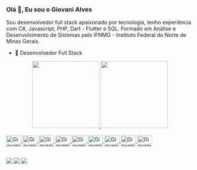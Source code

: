 ### Olá 👋, Eu sou o Giovani Alves

Sou desenvolvedor full stack apaixonado por tecnologia, tenho experiência com C#, Javascript, PHP, Dart - Flutter e SQL. 
Formado em Análise e Desenvolvimento de Sistemas pelo IFNMG - Instituto Federal do Norte de Minas Gerais.

- 🌱 Desenvolvedor Full Stack

<div align="center">
  <a href="https://github.com/giovanialves">
  <img height="180em" src="https://github-readme-stats.vercel.app/api?username=giovanialves&show_icons=true&theme=dracula&include_all_commits=true&count_private=true"/>
  <img height="180em" src="https://github-readme-stats.vercel.app/api/top-langs/?username=giovanialves&layout=compact&langs_count=7&theme=dracula"/>
</div>
<div style="display: inline_block"><br>
  <img align="center" alt="Giovani-C#" height="30" width="40" src="https://cdn.jsdelivr.net/gh/devicons/devicon@latest/icons/csharp/csharp-original.svg">
  <img align="center" alt="Giovani-.net" height="30" width="40" src="https://cdn.jsdelivr.net/gh/devicons/devicon@latest/icons/dotnetcore/dotnetcore-original.svg">
  <img align="center" alt="Giovani-Javascript" height="30" width="40" src="https://cdn.jsdelivr.net/gh/devicons/devicon/icons/javascript/javascript-plain.svg">
  <img align="center" alt="Giovani-node" height="30" width="40" src="https://cdn.jsdelivr.net/gh/devicons/devicon@latest/icons/nodejs/nodejs-original.svg">
  <img align="center" alt="Giovani-Flutter" height="30" width="40" src="https://cdn.jsdelivr.net/gh/devicons/devicon/icons/flutter/flutter-original.svg">
  <img align="center" alt="Giovani-Dart" height="30" width="40" src="https://cdn.jsdelivr.net/gh/devicons/devicon@latest/icons/dart/dart-original-wordmark.svg">
  <img align="center" alt="Giovani-PHP" height="30" width="40" src="https://cdn.jsdelivr.net/gh/devicons/devicon/icons/php/php-plain.svg">
  <img align="center" alt="Giovani-laravel" height="30" width="40" src="https://cdn.jsdelivr.net/gh/devicons/devicon@latest/icons/laravel/laravel-original.svg">
  <img align="center" alt="Giovani-VUE" height="30" width="40" src="https://cdn.jsdelivr.net/gh/devicons/devicon/icons/vuejs/vuejs-original.svg">
</div>
  
  ##
 
<div> 
  <a href="https://www.linkedin.com/in/giovani-alves-b07742240" target="_blank"><img src="https://img.shields.io/badge/-LinkedIn-%230077B5?style=for-the-badge&logo=linkedin&logoColor=white" target="_blank"></a>
  <a href="https://www.facebook.com/profile.php?id=100004194856878" target="_blank"><img src="https://img.shields.io/badge/-facebook-%230077B5?style=for-the-badge&logo=facebook&logoColor=white" target="_blank"></a>
  <a href = "mailto:giovani.alves.glv@gmail.com"><img src="https://img.shields.io/badge/-Gmail-%23333?style=for-the-badge&logo=gmail&logoColor=white" target="_blank"></a>
  
</div>
